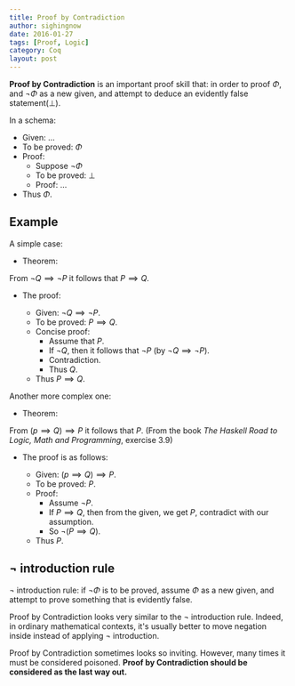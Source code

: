```yaml
---
title: Proof by Contradiction
author: sighingnow
date: 2016-01-27
tags: [Proof, Logic]
category: Coq
layout: post
---
```


**Proof by Contradiction** is an important proof skill that: in order to proof $\Phi$, and $\neg \Phi$ as a new given, and attempt
to deduce an evidently false statement($\bot$).

In a schema:

+ Given: $\dots$
+ To be proved: $\Phi$
+ Proof:
    + Suppose $\neg \Phi$
    + To be proved: $\bot$
    + Proof: $\dots$
+ Thus $\Phi$.

<!--more-->

Example
-------

A simple case:

+ Theorem:

From $\neg Q \implies \neg P$ it follows that $P \implies Q$.

+ The proof:

    + Given: $\neg Q \implies \neg P$.
    + To be proved: $P \implies Q$.
    + Concise proof:
        + Assume that $P$.
        + If $\neg Q$, then it follows that $\neg P$ (by $\neg Q \implies \neg P$).
        + Contradiction.
        + Thus $Q$.
    + Thus $P \implies Q$.

Another more complex one:

+ Theorem:

From $(p \implies Q) \implies P$ it follows that $P$. (From the book _The Haskell Road to Logic, Math and Programming_,
exercise 3.9)

+ The proof is as follows:

    + Given: $(p \implies Q) \implies P$.
    + To be proved: $P$.
    + Proof:
        + Assume $\neg P$.
        + If $P \implies Q$, then from the given, we get $P$, contradict with our assumption.
        + So $\neg (P \implies Q)$.
    + Thus $P$.

$\neg$ introduction rule
------------------------

$\neg$ introduction rule: if $\neg \Phi$ is to be proved, assume $\Phi$ as a new given, and attempt to
prove something that is evidently false.

Proof by Contradiction looks very similar to the $\neg$ introduction rule. Indeed, in ordinary mathematical contexts,
it's usually better to move negation inside instead of applying $\neg$ introduction.

Proof by Contradiction sometimes looks so inviting. However, many times it must be considered poisoned. **Proof by Contradiction
should be considered as the last way out.**



